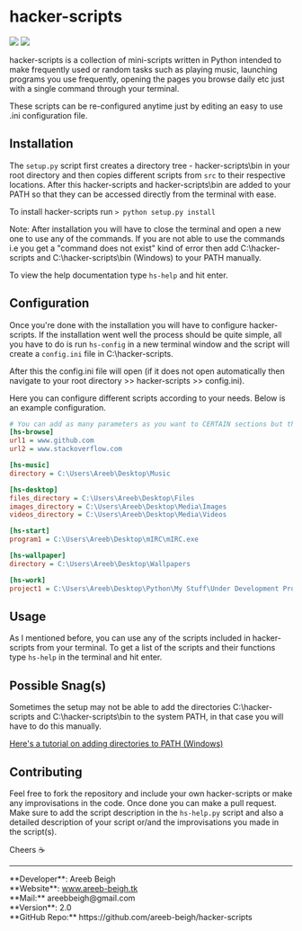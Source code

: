 # hacker-scripts

<img src="http://i.imgur.com/q0McDj7.png">
<img src="http://i.imgur.com/VpmObpa.png">

hacker-scripts is a collection of mini-scripts written in Python intended to make frequently used or random tasks such as playing music, 
launching programs you use frequently, opening the pages you browse daily etc just with a single command through your terminal.

These scripts can be re-configured anytime just by editing an easy to use .ini configuration file.

## Installation
The `setup.py` script first creates a directory tree - hacker-scripts\bin in your root directory and then copies different scripts
from `src` to their respective locations. After this hacker-scripts and hacker-scripts\bin are added to your PATH so that they can be
accessed directly from the terminal with ease.

To install hacker-scripts run `> python setup.py install`

Note: After installation you will have to close the terminal and open a new one to use any of the commands. If you are not able to use the
commands i.e you get a "command does not exist" kind of error then add C:\hacker-scripts and C:\hacker-scripts\bin (Windows) to your PATH
manually.

To view the help documentation type `hs-help` and hit enter.

## Configuration
Once you're done with the installation you will have to configure hacker-scripts. If the installation went well the process should be
quite simple, all you have to do is run `hs-config` in a new terminal window and the script will create a `config.ini` file in 
C:\hacker-scripts. 

After this the config.ini file will open (if it does not open automatically then navigate to your root directory >> hacker-scripts >> config.ini).

Here you can configure different scripts according to your needs. Below is an example configuration.

```ini
# You can add as many parameters as you want to CERTAIN sections but they must be in series
[hs-browse]
url1 = www.github.com
url2 = www.stackoverflow.com

[hs-music]
directory = C:\Users\Areeb\Desktop\Music

[hs-desktop]
files_directory = C:\Users\Areeb\Desktop\Files
images_directory = C:\Users\Areeb\Desktop\Media\Images
videos_directory = C:\Users\Areeb\Desktop\Media\Videos

[hs-start]
program1 = C:\Users\Areeb\Desktop\mIRC\mIRC.exe

[hs-wallpaper]
directory = C:\Users\Areeb\Desktop\Wallpapers

[hs-work]
project1 = C:\Users\Areeb\Desktop\Python\My Stuff\Under Development Projects\Python 3\RSS2IRC\rss2irc.py
```

## Usage
As I mentioned before, you can use any of the scripts included in hacker-scripts from your terminal. To get a list of the scripts
and their functions type `hs-help` in the terminal and hit enter.

## Possible Snag(s)
Sometimes the setup may not be able to add the directories C:\hacker-scripts and C:\hacker-scripts\bin to the system PATH, in that case
you will have to do this manually.

<a href="windowsitpro.com/systems-management/how-can-i-add-new-folder-my-system-path">
Here's a tutorial on adding directories to PATH (Windows)</a>

## Contributing
Feel free to fork the repository and include your own hacker-scripts or make any improvisations in the code. Once done you can make a pull
request. Make sure to add the script description in the `hs-help.py` script and also a detailed description of your script or/and the 
improvisations you made in the script(s).

Cheers :coffee:
<hr>
**Developer**: Areeb Beigh<br>
**Website**: <a href="http://www.areeb-beigh.tk" target="_blank">www.areeb-beigh.tk</a><br>
**Mail:** areebbeigh@gmail.com<br>
**Version**: 2.0 <br>
**GitHub Repo:** https://github.com/areeb-beigh/hacker-scripts
